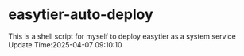 # easytier-auto-deploy
 This is a shell script for myself to deploy easytier as a system service
 Update Time:2025-04-07 09:10:10
